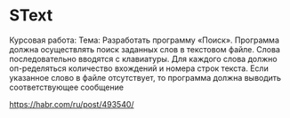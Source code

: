 # SText
Курсовая работа: Тема: Разработать программу «Поиск». Программа должна осуществлять поиск заданных слов в текстовом файле. Слова последовательно вводятся с клавиатуры. Для каждого слова должно оп-ределяться количество вхождений и номера строк текста. Если указанное слово в файле отсутствует, то программа должна выводить соответствующее сообщение

https://habr.com/ru/post/493540/
